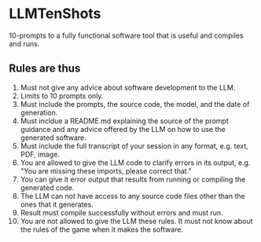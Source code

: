 # LLMTenShots

10-prompts to a fully functional software tool that is useful and compiles and runs.

## Rules are thus

1. Must not give any advice about software development to the LLM.
2. Limits to 10 prompts only.
3. Must include the prompts, the source code, the model, and the date of generation.
4. Must incldue a README.md explaining the source of the prompt guidance and any advice offered by the LLM on how to use the generated software.
5. Must include the full transcript of your session in any format, e.g. text, PDF, image.
6. You are allowed to give the LLM code to clarify errors in its output, e.g. "You are missing these imports, please correct that."
7. You can give it error output that results from running or compiling the generated code.
8. The LLM can not have access to any source code files other than the ones that it generates.
9. Result must compile successfully without errors and must run.
10. You are not allowed to give the LLM these rules. It must not know about the rules of the game when it makes the software.
